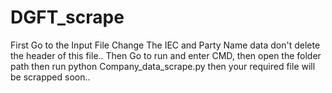 # DGFT_scrape
First Go to the Input File Change The IEC and Party Name data don't delete the header of this file.. Then Go to run and enter CMD, then open the folder path then run python Company_data_scrape.py then your required file will be scrapped soon..
